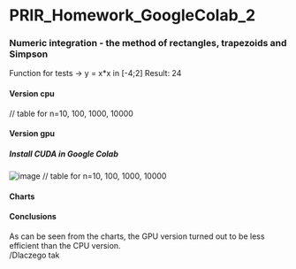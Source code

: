 # PRIR_Homework_GoogleColab_2
### Numeric integration - the method of rectangles, trapezoids and Simpson
Function for tests -> y = x*x in [-4;2]
Result: 24
#### Version cpu 
// table for n=10, 100, 1000, 10000
#### Version gpu
##### Install CUDA in Google Colab
![image](https://user-images.githubusercontent.com/72127610/147588670-f24197d2-ce37-4e42-b793-2247491aefdb.png)
// table for n=10, 100, 1000, 10000
#### Charts
#### Conclusions
As can be seen from the charts, the GPU version turned out to be less efficient than the CPU version.\
/Dlaczego tak
